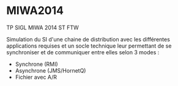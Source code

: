 MIWA2014
========

TP SIGL MIWA 2014
ST FTW

Simulation du SI d'une chaine de distribution avec les différentes applications requises et un socle technique leur permettant de se synchroniser et de communiquer entre elles selon 3 modes :

 - Synchrone (RMI)
 - Asynchrone (JMS/HornetQ)
 - Fichier avec A/R
